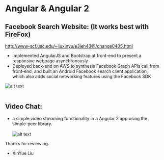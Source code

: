 # Angular & Angular 2


## Facebook Search Website:  (It works best with FireFox)

http://www-scf.usc.edu/~liuxinyu/e3ieh43@/change0405.html

- Implemented AngularJS and Bootstrap at front-end to present a responsive webpage asynchronously
- Deployed back-end on AWS to synthesis Facebook Graph APIs call from front-end, and built an Android Facebook search client application, which also adds social networking features using the Facebook SDK 

![alt text](http://www-scf.usc.edu/~liuxinyu/e3ieh43@/fb_search_mainpage.png)<br /><br />

## Video Chat:
- a simple video streaming functionality in a Angular 2 app using the simple-peer library.<br /><br />
![alt text](http://www-scf.usc.edu/~liuxinyu/videochatss/s.jpg)

Thanks for reviewing.

- XinYue Liu
